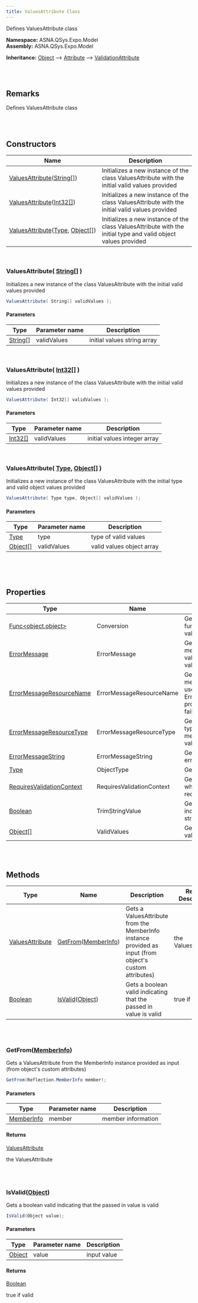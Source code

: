 ```yaml
---
title: ValuesAttribute Class
---
```


<style>
tr td:first-child {
    white-space: nowrap;
}
</style>

Defines ValuesAttribute class

**Namespace:** ASNA.QSys.Expo.Model <br/>
**Assembly:** ASNA.QSys.Expo.Model

**Inheritance:** [Object](https://docs.microsoft.com/en-us/dotnet/api/system.object) --> [Attribute](https://docs.microsoft.com/en-us/dotnet/api/system.attribute) --> [ValidationAttribute](https://docs.microsoft.com/en-us/dotnet/api/system.componentmodel.dataannotations.validationattribute)

<br>
<br>

## Remarks

Defines ValuesAttribute class

[//]: # ($$TODO: Complete the Remarks section.)

<br>
<br>

## Constructors

| Name |  Description 
| --- | --- 
| [ValuesAttribute](#valuesattributestring[])([String[]](https://docs.microsoft.com/en-us/dotnet/api/system.string)) | Initializes a new instance of the class ValuesAttribute with the initial valid values provided 
| [ValuesAttribute](#valuesattributeint32[])([Int32[]](https://docs.microsoft.com/en-us/dotnet/api/system.int32)) | Initializes a new instance of the class ValuesAttribute with the initial valid values provided 
| [ValuesAttribute](#valuesattributetype-object[])([Type](https://docs.microsoft.com/en-us/dotnet/api/system.type), [Object[]](https://docs.microsoft.com/en-us/dotnet/api/system.object)) | Initializes a new instance of the class ValuesAttribute with the initial type and valid object values provided 

<br>

### ValuesAttribute( [String[]](https://docs.microsoft.com/en-us/dotnet/api/system.string) )

Initializes a new instance of the class ValuesAttribute with the initial valid values provided

```cs
ValuesAttribute( String[] validValues );
```

#### Parameters

| Type | Parameter name | Description
| --- | --- | ---
| [String[]](https://docs.microsoft.com/en-us/dotnet/api/system.string) | validValues | initial values string array 

<br>

### ValuesAttribute( [Int32[]](https://docs.microsoft.com/en-us/dotnet/api/system.int32) )

Initializes a new instance of the class ValuesAttribute with the initial valid values provided

```cs
ValuesAttribute( Int32[] validValues );
```

#### Parameters

| Type | Parameter name | Description
| --- | --- | ---
| [Int32[]](https://docs.microsoft.com/en-us/dotnet/api/system.int32) | validValues | initial values integer array 

<br>

### ValuesAttribute( [Type](https://docs.microsoft.com/en-us/dotnet/api/system.type), [Object[]](https://docs.microsoft.com/en-us/dotnet/api/system.object) )

Initializes a new instance of the class ValuesAttribute with the initial type and valid object values provided

```cs
ValuesAttribute( Type type, Object[] validValues );
```

#### Parameters

| Type | Parameter name | Description
| --- | --- | ---
| [Type](https://docs.microsoft.com/en-us/dotnet/api/system.type) | type | type of valid values 
| [Object[]](https://docs.microsoft.com/en-us/dotnet/api/system.object) | validValues | valid values object array 

<br>


<br>
<br>

## Properties

| Type | Name | Description | Indexer
| --- | --- | --- | --- 
| [Func<object,object>]($$TODO-Func<object,object>.html) | Conversion | Gets ir sets the collection of functions used for the values conversion | 
| [ErrorMessage](https://docs.microsoft.com/en-us/dotnet/api/system.componentmodel.dataannotations.validationattribute.errormessage) | ErrorMessage | Gets or sets an error message to associate with a validation control if validation fails. | 
| [ErrorMessageResourceName](https://docs.microsoft.com/en-us/dotnet/api/system.componentmodel.dataannotations.validationattribute.errormessageresourcename) | ErrorMessageResourceName | Gets or sets the error message resource name to use in order to look up the ErrorMessageResourceType property value if validation fails. | 
| [ErrorMessageResourceType](https://docs.microsoft.com/en-us/dotnet/api/system.componentmodel.dataannotations.validationattribute.errormessageresourcetype) | ErrorMessageResourceType | Gets or sets the resource type to use for error-message lookup if validation fails. | 
| [ErrorMessageString](https://docs.microsoft.com/en-us/dotnet/api/system.componentmodel.dataannotations.validationattribute.errormessagestring) | ErrorMessageString | Gets the localized validation error message. | 
| [Type](https://docs.microsoft.com/en-us/dotnet/api/system.type) | ObjectType | Gets the Object Type | 
| [RequiresValidationContext](https://docs.microsoft.com/en-us/dotnet/api/system.componentmodel.dataannotations.validationattribute.requiresvalidationcontext) | RequiresValidationContext | Gets a value that indicates whether the attribute requires validation context. | 
| [Boolean](https://docs.microsoft.com/en-us/dotnet/api/system.boolean) | TrimStringValue | Gets or sets a boolean value indicating if the value in the string needs te trimmed | 
| [Object[]](https://docs.microsoft.com/en-us/dotnet/api/system.object) | ValidValues | Gets the array of valid values | 

<br>
<br>

## Methods

| Type | Name | Description | Return Description 
| --- | --- | --- | --- 
| [ValuesAttribute](/reference/asna-qsys-expo/expo-model/values-attribute.html) | [GetFrom](#getfrommemberinfo)([MemberInfo]($$TODO-Reflection.MemberInfo.html)) | Gets a ValuesAttribute from the MemberInfo instance provided as input (from object's custom attributes) | the ValuesAttribute
| [Boolean](https://docs.microsoft.com/en-us/dotnet/api/system.boolean) | [IsValid](#isvalidobject)([Object](https://docs.microsoft.com/en-us/dotnet/api/system.object)) | Gets a boolean valid indicating that the passed in value is valid | true if valid

<br>
<br>

### GetFrom([MemberInfo](https://docs.microsoft.com/en-us/dotnet/api/system.reflection.memberinfo?view=net-5.0))

Gets a ValuesAttribute from the MemberInfo instance provided as input (from object's custom attributes)

```cs
GetFrom(Reflection.MemberInfo member);
```

#### Parameters

| Type | Parameter name | Description
| --- | --- | ---
| [MemberInfo](https://docs.microsoft.com/en-us/dotnet/api/system.reflection.memberinfo?view=net-5.0) | member | member information 

#### Returns

[ValuesAttribute](/reference/asna-qsys-expo/expo-model/values-attribute.html)

the ValuesAttribute


<br>
<br>

### IsValid([Object](https://docs.microsoft.com/en-us/dotnet/api/system.object))

Gets a boolean valid indicating that the passed in value is valid

```cs
IsValid(Object value);
```

#### Parameters

| Type | Parameter name | Description
| --- | --- | ---
| [Object](https://docs.microsoft.com/en-us/dotnet/api/system.object) | value | input value 

#### Returns

[Boolean](https://docs.microsoft.com/en-us/dotnet/api/system.boolean)

true if valid


<br>
<br>

